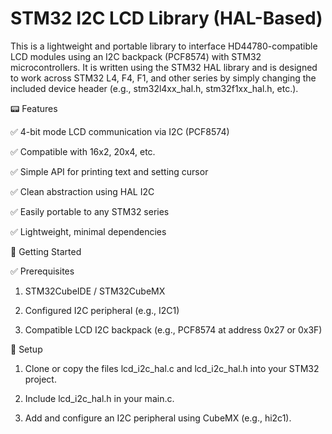 # STM32 I2C LCD Library (HAL-Based)

This is a lightweight and portable library to interface HD44780-compatible LCD modules using an I2C backpack (PCF8574) with STM32 microcontrollers. It is written using the STM32 HAL library and is designed to work across STM32 L4, F4, F1, and other series by simply changing the included device header (e.g., stm32l4xx_hal.h, stm32f1xx_hal.h, etc.).


📟 Features

✅ 4-bit mode LCD communication via I2C (PCF8574)

✅ Compatible with 16x2, 20x4, etc.

✅ Simple API for printing text and setting cursor

✅ Clean abstraction using HAL I2C

✅ Easily portable to any STM32 series

✅ Lightweight, minimal dependencies


🚀 Getting Started

✅ Prerequisites

1. STM32CubeIDE / STM32CubeMX

2. Configured I2C peripheral (e.g., I2C1)

3. Compatible LCD I2C backpack (e.g., PCF8574 at address 0x27 or 0x3F)

🔧 Setup

1. Clone or copy the files lcd_i2c_hal.c and lcd_i2c_hal.h into your STM32 project.

2. Include lcd_i2c_hal.h in your main.c.

3. Add and configure an I2C peripheral using CubeMX (e.g., hi2c1).
